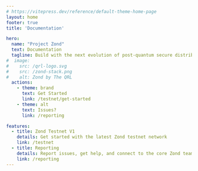 ```yaml
---
# https://vitepress.dev/reference/default-theme-home-page
layout: home
footer: true
title: 'Documentation'

hero:
  name: "Project Zond"
  text: Documentation
  tagline: Build with the next evolution of post-quantum secure distributed ledger technology
#  image:
#    src: /qrl-logo.svg
#    src: /zond-stack.png
#    alt: Zond by The QRL
  actions:
    - theme: brand
      text: Get Started
      link: /testnet/get-started
    - theme: alt
      text: Issues?
      link: /reporting

features:
  - title: Zond Testnet V1
    details: Get started with the latest Zond testnet network
    link: /testnet
  - title: Reporting
    details: Report issues, get help, and connect to the core Zond team
    link: /reporting
---
```


